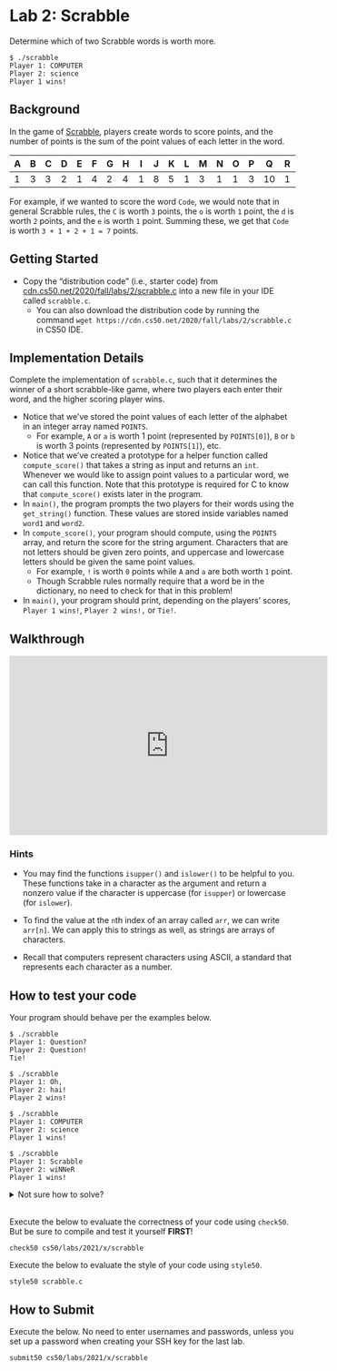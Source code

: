 # Lab 2: Scrabble

Determine which of two Scrabble words is worth more.

```
$ ./scrabble
Player 1: COMPUTER
Player 2: science
Player 1 wins!
```

## Background

In the game of [Scrabble](https://scrabble.hasbro.com/en-us/rules), players create words to score points, and the number of points is the sum of the point values of each letter in the word.

A|B|C|D|E|F|G|H|I|J|K|L|M|N|O|P|Q| R|S|T|U|V|W|X|Y|Z
-|-|-|-|-|-|-|-|-|-|-|-|-|-|-|-|-|--|-|-|-|-|-|-|-|-
1|3|3|2|1|4|2|4|1|8|5|1|3|1|1|3|10|1|1|1|1|4|4|8|4|10

For example, if we wanted to score the word `Code`, we would note that in general Scrabble rules, the `C` is worth `3` points, the `o` is worth `1` point, the `d` is worth `2` points, and the `e` is worth `1` point. Summing these, we get that `Code` is worth `3 + 1 + 2 + 1 = 7` points.

## Getting Started

- Copy the “distribution code” (i.e., starter code) from [cdn.cs50.net/2020/fall/labs/2/scrabble.c](https://cdn.cs50.net/2020/fall/labs/2/scrabble.c) into a new file in your IDE called `scrabble.c`.
  - You can also download the distribution code by running the command `wget https://cdn.cs50.net/2020/fall/labs/2/scrabble.c` in CS50 IDE.


## Implementation Details

Complete the implementation of `scrabble.c`, such that it determines the winner of a short scrabble-like game, where two players each enter their word, and the higher scoring player wins.

- Notice that we’ve stored the point values of each letter of the alphabet in an integer array named `POINTS`.
  - For example, `A` or `a` is worth 1 point (represented by `POINTS[0]`), `B` or `b` is worth 3 points (represented by `POINTS[1]`), etc.
- Notice that we’ve created a prototype for a helper function called `compute_score()` that takes a string as input and returns an `int`. Whenever we would like to assign point values to a particular word, we can call this function. Note that this prototype is required for C to know that `compute_score()` exists later in the program.
- In `main()`, the program prompts the two players for their words using the `get_string()` function. These values are stored inside variables named `word1` and `word2`.
- In `compute_score()`, your program should compute, using the `POINTS` array, and return the score for the string argument. Characters that are not letters should be given zero points, and uppercase and lowercase letters should be given the same point values.
  - For example, `!` is worth `0` points while `A` and `a` are both worth `1` point.
  - Though Scrabble rules normally require that a word be in the dictionary, no need to check for that in this problem!
- In `main()`, your program should print, depending on the players’ scores, `Player 1 wins!`, `Player 2 wins!,` or `Tie!`.

## Walkthrough

<iframe width="560" height="315" src="https://www.youtube.com/embed/RtjxxxlN1gc" title="YouTube video player" frameborder="0" allow="accelerometer; autoplay; clipboard-write; encrypted-media; gyroscope; picture-in-picture" allowfullscreen></iframe>

### Hints

- You may find the functions `isupper()` and `islower()` to be helpful to you. These functions take in a character as the argument and return a nonzero value if the character is uppercase (for `isupper`) or lowercase (for `islower`).

- To find the value at the `n`th index of an array called `arr`, we can write `arr[n]`. We can apply this to strings as well, as strings are arrays of characters.

- Recall that computers represent characters using ASCII, a standard that represents each character as a number.

## How to test your code

Your program should behave per the examples below.

```
$ ./scrabble
Player 1: Question?
Player 2: Question!
Tie!
```

```
$ ./scrabble
Player 1: Oh,
Player 2: hai!
Player 2 wins!
```

```
$ ./scrabble
Player 1: COMPUTER
Player 2: science
Player 1 wins!
```

```
$ ./scrabble
Player 1: Scrabble
Player 2: wiNNeR
Player 1 wins!
```

<details>  
  <summary>Not sure how to solve?</summary>
  <iframe width="560" height="315" src="https://www.youtube.com/embed/USiLkXuXJEg" title="YouTube video player" frameborder="0" allow="accelerometer; autoplay; clipboard-write; encrypted-media; gyroscope; picture-in-picture" allowfullscreen></iframe>
</details>
<br>

Execute the below to evaluate the correctness of your code using `check50`. But be sure to compile and test it yourself **FIRST**!

```
check50 cs50/labs/2021/x/scrabble
```

Execute the below to evaluate the style of your code using `style50`.

```
style50 scrabble.c
```

## How to Submit

Execute the below. No need to enter usernames and passwords, unless you set up a password when creating your SSH key for the last lab.

```
submit50 cs50/labs/2021/x/scrabble
```